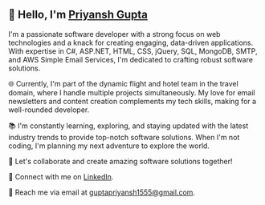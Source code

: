 ## 👋 Hello, I'm [Priyansh Gupta](https://github.com/guptapriyansh)

I'm a passionate software developer with a strong focus on web technologies and a knack for creating engaging, data-driven applications. With expertise in C#, ASP.NET, HTML, CSS, jQuery, SQL, MongoDB, SMTP, and AWS Simple Email Services, I'm dedicated to crafting robust software solutions.

🌐 Currently, I'm part of the dynamic flight and hotel team in the travel domain, where I handle multiple projects simultaneously. My love for email newsletters and content creation complements my tech skills, making for a well-rounded developer.

📚 I'm constantly learning, exploring, and staying updated with the latest industry trends to provide top-notch software solutions. When I'm not coding, I'm planning my next adventure to explore the world.

🤝 Let's collaborate and create amazing software solutions together!

🔗 Connect with me on [LinkedIn](https://www.linkedin.com/in/guptapriyansh098/).

📧 Reach me via email at guptapriyansh1555@gmail.com.
